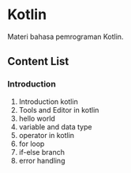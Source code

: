 # Kotlin

Materi bahasa pemrograman Kotlin.

## Content List

### Introduction

1. Introduction kotlin
2. Tools and Editor in kotlin
3. hello world
4. variable and data type
5. operator in kotlin
6. for loop
7. if-else branch
8. error handling

